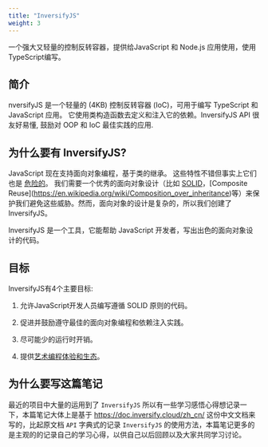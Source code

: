 ```yaml
---
title: "InversifyJS"
weight: 3
---
```


一个强大又轻量的控制反转容器，提供给JavaScript 和 Node.js 应用使用，使用TypeScript编写。

## 简介

nversifyJS 是一个轻量的 (4KB) 控制反转容器 (IoC)，可用于编写 TypeScript 和 JavaScript 应用。 它使用类构造函数去定义和注入它的依赖。InversifyJS API 很友好易懂, 鼓励对 OOP 和 IoC 最佳实践的应用.

## 为什么要有 InversifyJS?

JavaScript 现在支持面向对象编程，基于类的继承。 这些特性不错但事实上它们也是 [危险的](https://medium.com/@dan_abramov/how-to-use-classes-and-sleep-at-night-9af8de78ccb4)。 我们需要一个优秀的面向对象设计（比如 [SOLID](https://en.wikipedia.org/wiki/SOLID_(object-oriented_design))，[Composite Reuse](https://en.wikipedia.org/wiki/Composition_over_inheritance)等）来保护我们避免这些威胁。然而，面向对象的设计是复杂的，所以我们创建了 InversifyJS。

InversifyJS 是一个工具，它能帮助 JavaScript 开发者，写出出色的面向对象设计的代码。

## 目标

InversifyJS有4个主要目标:

1. 允许JavaScript开发人员编写遵循 SOLID 原则的代码。

2. 促进并鼓励遵守最佳的面向对象编程和依赖注入实践。

3. 尽可能少的运行时开销。

4. 提供[艺术编程体验和生态](https://github.com/inversify/InversifyJS/blob/master/wiki/ecosystem.md)。

## 为什么要写这篇笔记

最近的项目中大量的运用到了 `InversifyJS` 所以有一些学习感悟心得想记录一下，本篇笔记大体上是基于 https://doc.inversify.cloud/zh_cn/ 这份中文文档来写的，比起原文档 `API` 字典式的记录 `InversifyJS` 的使用方法，本篇笔记更多的是主观的的记录自己的学习心得，以供自己以后回顾以及大家共同学习讨论。